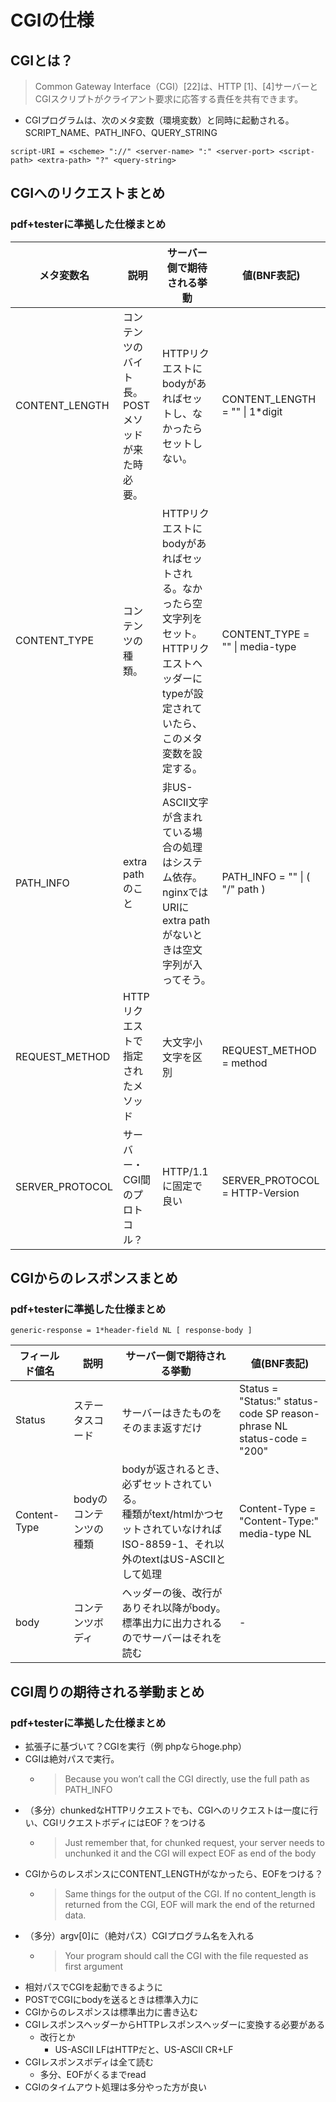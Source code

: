 # CGIの仕様

## CGIとは？

> Common Gateway Interface（CGI）\[22\]は、HTTP \[1\]、\[4\]サーバーとCGIスクリプトがクライアント要求に応答する責任を共有できます。

- CGIプログラムは、次のメタ変数（環境変数）と同時に起動される。SCRIPT_NAME、PATH_INFO、QUERY_STRING

```
script-URI = <scheme> "://" <server-name> ":" <server-port> <script-path> <extra-path> "?" <query-string>
```

## CGIへのリクエストまとめ

### pdf+testerに準拠した仕様まとめ

| メタ変数名           | 説明                         | サーバー側で期待される挙動                                                                             | 値(BNF表記)                            |
| --------------- | -------------------------- | ----------------------------------------------------------------------------------- | ----------------------------------- |
| CONTENT_LENGTH  | コンテンツのバイト長。POSTメソッドが来た時必要。 | HTTPリクエストにbodyがあればセットし、なかったらセットしない。                                                 | CONTENT_LENGTH = "" \| 1\*digit     |
| CONTENT_TYPE    | コンテンツの種類。                  | HTTPリクエストにbodyがあればセットされる。なかったら空文字列をセット。<br>HTTPリクエストヘッダーにtypeが設定されていたら、このメタ変数を設定する。 | CONTENT_TYPE = "" \| media-type<br> |
| PATH_INFO       | extra pathのこと              | 非US-ASCII文字が含まれている場合の処理はシステム依存。<br>nginxではURIにextra pathがないときは空文字列が入ってそう。<br>       | PATH_INFO = "" \| ( "/" path )      |
| REQUEST_METHOD  | HTTPリクエストで指定されたメソッド        | 大文字小文字を区別                                                                           | REQUEST_METHOD   = method           |
| SERVER_PROTOCOL | サーバー・CGI間のプロトコル？           | HTTP/1.1に固定で良い                                                                      | SERVER_PROTOCOL   = HTTP-Version    |

## CGIからのレスポンスまとめ

### pdf+testerに準拠した仕様まとめ

```
generic-response = 1*header-field NL [ response-body ]
```

| フィールド値名      | 説明            | サーバー側で期待される挙動                                                                                | 値(BNF表記)                                                                             |
| ------------ | ------------- | -------------------------------------------------------------------------------------- | ------------------------------------------------------------------------------------ |
| Status       | ステータスコード      | サーバーはきたものをそのまま返すだけ                                                                     | Status         = "Status:" status-code SP reason-phrase NL<br>status-code    = "200" |
| Content-Type | bodyのコンテンツの種類 | bodyが返されるとき、必ずセットされている。<br>種類がtext/htmlかつセットされていなければISO-8859-1、それ以外のtextはUS-ASCIIとして処理 | Content-Type = "Content-Type:" media-type NL                                         |
| body         | コンテンツボディ      | ヘッダーの後、改行がありそれ以降がbody。<br>標準出力に出力されるのでサーバーはそれを読む                                       | -                                                                                    |

## CGI周りの期待される挙動まとめ

### pdf+testerに準拠した仕様まとめ

- 拡張子に基づいて？CGIを実行（例 phpならhoge.php）
- CGIは絶対パスで実行。
  - > Because you won’t call the CGI directly, use the full path as PATH_INFO
- （多分）chunkedなHTTPリクエストでも、CGIへのリクエストは一度に行い、CGIリクエストボディにはEOF？をつける
  - > Just remember that, for chunked request, your server needs to unchunked it and the CGI will expect EOF as end of the body
- CGIからのレスポンスにCONTENT_LENGTHがなかったら、EOFをつける？
  - > Same things for the output of the CGI. If no content_length is returned from the CGI, EOF will mark the end of the returned data.
- （多分）argv\[0\]に（絶対パス）CGIプログラム名を入れる
  - > Your program should call the CGI with the file requested as first argument
- 相対パスでCGIを起動できるように
- POSTでCGIにbodyを送るときは標準入力に
- CGIからのレスポンスは標準出力に書き込む
- CGIレスポンスヘッダーからHTTPレスポンスヘッダーに変換する必要がある
  - 改行とか
    - US-ASCII LFはHTTPだと、US-ASCII CR+LF
- CGIレスポンスボディは全て読む
  - 多分、EOFがくるまでread
- CGIのタイムアウト処理は多分やった方が良い
